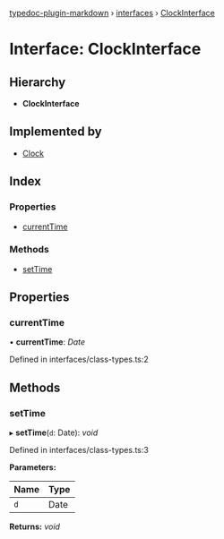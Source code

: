 [typedoc-plugin-markdown](../README.md) › [interfaces](../modules/interfaces.md) › [ClockInterface](interfaces.clockinterface.md)

# Interface: ClockInterface

## Hierarchy

* **ClockInterface**

## Implemented by

* [Clock](../classes/interfaces.clock.md)

## Index

### Properties

* [currentTime](interfaces.clockinterface.md#currenttime)

### Methods

* [setTime](interfaces.clockinterface.md#settime)

## Properties

###  currentTime

• **currentTime**: *Date*

Defined in interfaces/class-types.ts:2

## Methods

###  setTime

▸ **setTime**(`d`: Date): *void*

Defined in interfaces/class-types.ts:3

**Parameters:**

Name | Type |
------ | ------ |
`d` | Date |

**Returns:** *void*
